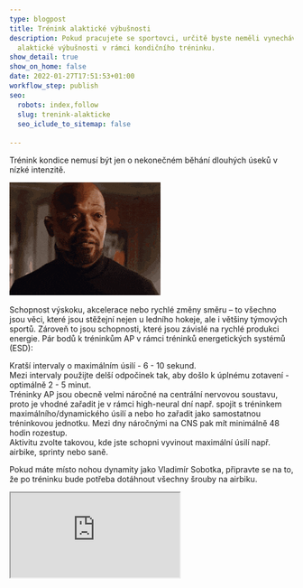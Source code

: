 ```yaml
---
type: blogpost
title: Trénink alaktické výbušnosti
description: Pokud pracujete se sportovci, určitě byste neměli vynechávat trénink
  alaktické výbušnosti v rámci kondičního tréninku.
show_detail: true
show_on_home: false
date: 2022-01-27T17:51:53+01:00
workflow_step: publish
seo:
  robots: index,follow
  slug: trenink-alakticke
  seo_iclude_to_sitemap: false

---
```

Trénink kondice nemusí být jen o nekonečném běhání dlouhých úseků v nízké intenzitě.

![](/assets/uploads/aaaaaaaa.gif)

Schopnost výskoku, akcelerace nebo rychlé změny směru – to všechno jsou věci, které jsou stěžejní nejen u ledního hokeje, ale i většiny týmových sportů. Zároveň to jsou schopnosti, které jsou závislé na rychlé produkci energie. Pár bodů k tréninkům AP v rámci tréninků energetických systémů (ESD):

Kratší intervaly o maximálním úsilí - 6 - 10 sekund.\
Mezi intervaly použijte delší odpočinek tak, aby došlo k úplnému zotavení - optimálně 2 - 5 minut.\
Tréninky AP jsou obecně velmi náročné na centrální nervovou soustavu, proto je vhodné zařadit je v rámci high-neural dní např. spojit s tréninkem maximálního/dynamického úsilí a nebo ho zařadit jako samostatnou tréninkovou jednotku. Mezi dny náročnými na CNS pak mít minimálně 48 hodin rozestup.\
Aktivitu zvolte takovou, kde jste schopni vyvinout maximální úsilí např. airbike, sprinty nebo saně.

Pokud máte místo nohou dynamity jako Vladimír Sobotka, připravte se na to, že po tréninku bude potřeba dotáhnout všechny šrouby na airbiku.

<div class="embed-responsive embed-responsive-16by9">

<iframe class="embed-responsive-item" src="https://www.youtube.com/watch?v=qrOOn0HY6E0" allowfullscreen></iframe>

</div>